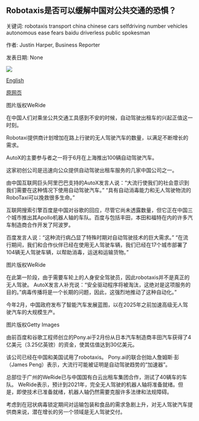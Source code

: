 ## Robotaxis是否可以缓解中国对公共交通的恐惧？

关键词: robotaxis transport china chinese cars selfdriving number vehicles autonomous ease fears baidu driverless public spokesman

作者: Justin Harper, Business Reporter

发表日期: None

![](https://ichef.bbci.co.uk/news/1024/branded_news/687B/production/_112174762_robotaxi.jpg)

[English](Can%20robotaxis%20ease%20public%20transport%20fears%20in%20China%3F.md)

[原网页](https://www.bbc.com/news/business-52392366)

图片版权WeRide

在中国人们对乘坐公共交通工具感到不安的时候，自动驾驶出租车的兴起正值这一时刻。

Robotaxi提供商计划增加在路上行驶的无人驾驶汽车的数量，以满足不断增长的需求。

AutoX的主要参与者之一将于6月在上海推出100辆自动驾驶汽车。

这家初创公司是迅速向公众提供自动驾驶出租车服务的几家中国公司之一。

由中国互联网巨头阿里巴巴支持的AutoX发言人说：“大流行使我们的社会意识到我们需要在这种情况下使用自动驾驶汽车。” “具有自动消毒能力和无人驾驶物流的RoboTaxi可以挽救很多生命。”

互联网搜索引擎百度是中国对谷歌的回应，尽管它尚未透露数量，但它正在中国三个城市推出其Apollo机器人轴的车队。百度与包括丰田，本田和福特在内的许多汽车制造商合作开发了阿波罗。

百度发言人说：“这种流行病凸显了特殊时期对自动驾驶技术的巨大需求。” “在流行期间，我们和合作伙伴已经在使用无人驾驶车辆，我们已经在17个城市部署了104辆无人驾驶车辆，以帮助消毒，运送和运输货物。”

图片版权WeRide

在此第一阶段，由于需要车轮上的人身安全驾驶员，因此robotaxis并不是真正的无人驾驶。 AutoX发言人补充说：“安全驱动程序将被淘汰，这绝对是这项服务的目的。”病毒传播将是一个长期的问题，因此，这强烈地推动了这种自动化。”

今年2月，中国政府发布了智能汽车发展蓝图，以在2025年之前加速高级无人驾驶汽车的大规模生产。

图片版权Getty Images

由前百度和谷歌工程师创立的Pony.ai于2月份从日本汽车制造商丰田汽车获得了4亿美元（3.25亿英镑）的资金，使其估值达到30亿美元。

该公司已经在中国和美国试用了robotaxis。 Pony.ai的联合创始人詹姆斯·彭（James Peng）表示，大流行可能被证明是自动驾驶趋势的“加速器”。

总部位于广州的WeRide已与中国国有白云出租车集团合作，测试了40辆车的车队。 WeRide表示，预计到2021年，完全无人驾驶的机器人轴将准备就绪。但是，即使技术已准备就绪，机器人轴仍然需要克服许多法律和法规障碍。

考虑到在冠状病毒锁定期间对运输包装和食品的需求急剧上升，对无人驾驶汽车提供商来说，潜在增长的另一个领域是无人驾驶交付。